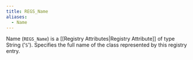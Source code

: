 ```yaml
---
title: REGS_Name
aliases:
  - Name
---
```


Name (`REGS_Name`) is a [[Registry Attributes|Registry Attribute]] of type String ('`S`').
Specifies the full name of the class represented by this registry entry.
